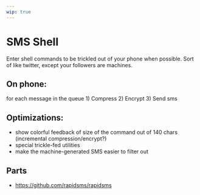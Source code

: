 ```yaml
---
wip: true
---
```

SMS Shell
=========

Enter shell commands to be trickled out of your phone when possible. Sort of like twitter, except your followers are machines.

On phone:
---------

for each message in the queue
	1) Compress
	2) Encrypt
	3) Send sms
	
Optimizations:
--------------

* show colorful feedback of size of the command out of 140 chars (incremental compression/encrypt?)
* special trickle-fed utilities
* make the machine-generated SMS easier to filter out

Parts
-----

* https://github.com/rapidsms/rapidsms
